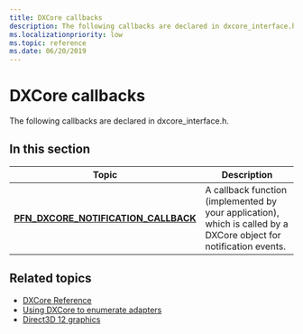 ```yaml
---
title: DXCore callbacks
description: The following callbacks are declared in dxcore_interface.h.
ms.localizationpriority: low
ms.topic: reference
ms.date: 06/20/2019
---
```


# DXCore callbacks

The following callbacks are declared in dxcore_interface.h.

## In this section

| Topic | Description |
|-|-|
| [**PFN_DXCORE_NOTIFICATION_CALLBACK**](/windows/win32/api/dxcore_interface/nc-dxcore_interface-pfn_dxcore_notification_callback) | A callback function (implemented by your application), which is called by a DXCore object for notification events. |

## Related topics

* [DXCore Reference](/windows/win32/dxcore/dxcore-reference)
* [Using DXCore to enumerate adapters](/windows/win32/dxcore/dxcore-enum-adapters)
* [Direct3D 12 graphics](/windows/win32/direct3d12/direct3d-12-graphics)